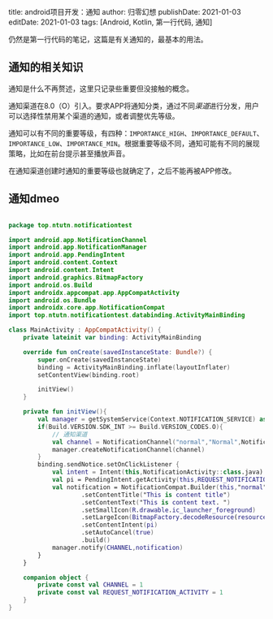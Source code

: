 title: android项目开发：通知
author: 归零幻想
publishDate: 2021-01-03
editDate: 2021-01-03
tags: [Android, Kotlin, 第一行代码, 通知]

<!--config-->

仍然是第一行代码的笔记，这篇是有关通知的，最基本的用法。

## 通知的相关知识

通知是什么不再赘述，这里只记录些重要但没接触的概念。

通知渠道在8.0（O）引入。要求APP将通知分类，通过不同*渠道*进行分发，用户可以选择性禁用某个渠道的通知，或者调整优先等级。

通知可以有不同的重要等级，有四种：`IMPORTANCE_HIGH`、`IMPORTANCE_DEFAULT`、`IMPORTANCE_LOW`、`IMPORTANCE_MIN`。根据重要等级不同，通知可能有不同的展现策略，比如在前台提示甚至播放声音。

在通知渠道创建时通知的重要等级也就确定了，之后不能再被APP修改。

<!--summary-->

## 通知dmeo

```kotlin

package top.ntutn.notificationtest

import android.app.NotificationChannel
import android.app.NotificationManager
import android.app.PendingIntent
import android.content.Context
import android.content.Intent
import android.graphics.BitmapFactory
import android.os.Build
import androidx.appcompat.app.AppCompatActivity
import android.os.Bundle
import androidx.core.app.NotificationCompat
import top.ntutn.notificationtest.databinding.ActivityMainBinding

class MainActivity : AppCompatActivity() {
    private lateinit var binding: ActivityMainBinding

    override fun onCreate(savedInstanceState: Bundle?) {
        super.onCreate(savedInstanceState)
        binding = ActivityMainBinding.inflate(layoutInflater)
        setContentView(binding.root)

        initView()
    }

    private fun initView(){
        val manager = getSystemService(Context.NOTIFICATION_SERVICE) as NotificationManager
        if(Build.VERSION.SDK_INT >= Build.VERSION_CODES.O){
            // 通知渠道
            val channel = NotificationChannel("normal","Normal",NotificationManager.IMPORTANCE_DEFAULT)
            manager.createNotificationChannel(channel)
        }
        binding.sendNotice.setOnClickListener {
            val intent = Intent(this,NotificationActivity::class.java)
            val pi = PendingIntent.getActivity(this,REQUEST_NOTIFICATION_ACTIVITY,intent,0)
            val notification = NotificationCompat.Builder(this,"normal")
                    .setContentTitle("This is content title")
                    .setContentText("This is content text. ")
                    .setSmallIcon(R.drawable.ic_launcher_foreground)
                    .setLargeIcon(BitmapFactory.decodeResource(resources,R.drawable.ic_launcher_foreground))
                    .setContentIntent(pi)
                    .setAutoCancel(true)
                    .build()
            manager.notify(CHANNEL,notification)
        }
    }

    companion object {
        private const val CHANNEL = 1
        private const val REQUEST_NOTIFICATION_ACTIVITY = 1
    }
}
```
